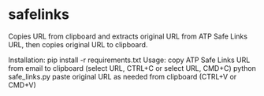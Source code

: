 # safelinks
Copies URL from clipboard and extracts original URL from ATP Safe Links URL, then copies original URL to clipboard. 

Installation: pip install -r requirements.txt
Usage:  copy ATP Safe Links URL from email to clipboard (select URL, CTRL+C or select URL, CMD+C)
        python safe_links.py
        paste original URL as needed from clipboard (CTRL+V or CMD+V)
